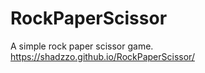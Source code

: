 # RockPaperScissor
A simple rock paper scissor game. <br>
https://shadzzo.github.io/RockPaperScissor/
